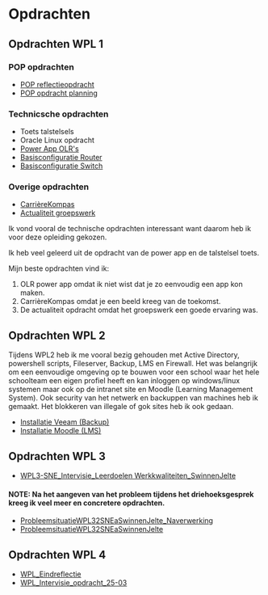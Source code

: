 # Opdrachten

## Opdrachten WPL 1
### POP opdrachten
-   [POP reflectieopdracht](https://github.com/PXL-Digital-SNE-Werkplekleren/portfolio-JelteSwinnenPXL/blob/main/Opdrachten/Swinnen_Jelte_reflectie.pdf)
-   [POP opdracht planning](https://github.com/PXL-Digital-SNE-Werkplekleren/portfolio-JelteSwinnenPXL/blob/main/Opdrachten/Swinnen_Jelte_planning.pdf)

### Technicsche opdrachten
-   Toets talstelsels
-   Oracle Linux opdracht
-   [Power App OLR's](https://github.com/PXL-Digital-SNE-Werkplekleren/portfolio-JelteSwinnenPXL/blob/main/Opdrachten/Swinnen_Jelte_powerapp.pdf)
-   [Basisconfiguratie Router](https://github.com/PXL-Digital-SNE-Werkplekleren/portfolio-JelteSwinnenPXL/blob/main/Opdrachten/Jelte_Swinnen_basisconfig_router.txt)
-   [Basisconfiguratie Switch](https://github.com/PXL-Digital-SNE-Werkplekleren/portfolio-JelteSwinnenPXL/blob/main/Opdrachten/Jelte_Swinnen_basisconfig_switch.txt)

### Overige opdrachten
-   [CarrièreKompas](https://github.com/PXL-Digital-SNE-Werkplekleren/portfolio-JelteSwinnenPXL/blob/main/Opdrachten/Swinnen_Jelte_mijn_loopbaan.pdf)
-   [Actualiteit groepswerk](https://github.com/PXL-Digital-SNE-Werkplekleren/portfolio-JelteSwinnenPXL/blob/main/Opdrachten/Swinnen_Jelte_actualiteit.pdf)

Ik vond vooral de technische opdrachten interessant want daarom heb ik voor deze opleiding gekozen.

Ik heb veel geleerd uit de opdracht van de power app en de talstelsel toets.

Mijn beste opdrachten vind ik:
1.  OLR power app omdat ik niet wist dat je zo eenvoudig een app kon maken.
2.  CarrièreKompas omdat je een beeld kreeg van de toekomst.
3.  De actualiteit opdracht omdat het groepswerk een goede ervaring was.

## Opdrachten WPL 2

Tijdens WPL2 heb ik me vooral bezig gehouden met Active Directory, powershell scripts, Fileserver, Backup, LMS en Firewall. Het was belangrijk om een eenvoudige omgeving op te bouwen voor een school waar het hele schoolteam een eigen profiel heeft en kan inloggen op windows/linux systemen maar ook op de intranet site en Moodle (Learning Management System). Ook security van het netwerk en backuppen van machines heb ik gemaakt. Het blokkeren van illegale of gok sites heb ik ook gedaan.

-   [Installatie Veeam (Backup)](https://github.com/PXL-Digital-SNE-Werkplekleren/portfolio-JelteSwinnenPXL/Opdrachten/Veeam_installatie.pdf)
-   [Installatie Moodle (LMS)](https://github.com/PXL-Digital-SNE-Werkplekleren/portfolio-JelteSwinnenPXL/Opdrachten/Moodle_installatie.pdf)

## Opdrachten WPL 3
-   [WPL3-SNE_Intervisie_Leerdoelen Werkkwaliteiten_SwinnenJelte](https://github.com/PXL-Digital-SNE-Werkplekleren/portfolio-JelteSwinnenPXL/blob/main/Opdrachten/WPL3-SNE_Intervisie_Leerdoelen%20Werkkwaliteiten_SwinnenJelte_24.pdf)
#### NOTE: Na het aangeven van het probleem tijdens het driehoeksgesprek kreeg ik veel meer en concretere opdrachten.
-   [ProbleemsituatieWPL32SNEaSwinnenJelte_Naverwerking](https://github.com/PXL-Digital-SNE-Werkplekleren/portfolio-JelteSwinnenPXL/blob/main/Opdrachten/ProbleemsituatieWPL32SNEaSwinnenJelte_Naverwerking.pdf)
-   [ProbleemsituatieWPL32SNEaSwinnenJelte](https://github.com/PXL-Digital-SNE-Werkplekleren/portfolio-JelteSwinnenPXL/blob/main/Opdrachten/ProbleemsituatieWPL32SNEaSwinnenJelte.pdf)

## Opdrachten WPL 4
-   [WPL_Eindreflectie](https://pxl-digital-sne-werkplekleren.github.io/portfolio-JelteSwinnenPXL/Opdrachten/WPL_Eindreflectie_SwinnenJelte.pdf)
-   [WPL_Intervisie_opdracht_25-03](https://pxl-digital-sne-werkplekleren.github.io/portfolio-JelteSwinnenPXL/Opdrachten/WPL_Intervisie_opdracht_25-03_SwinnenJelte.pdf)
